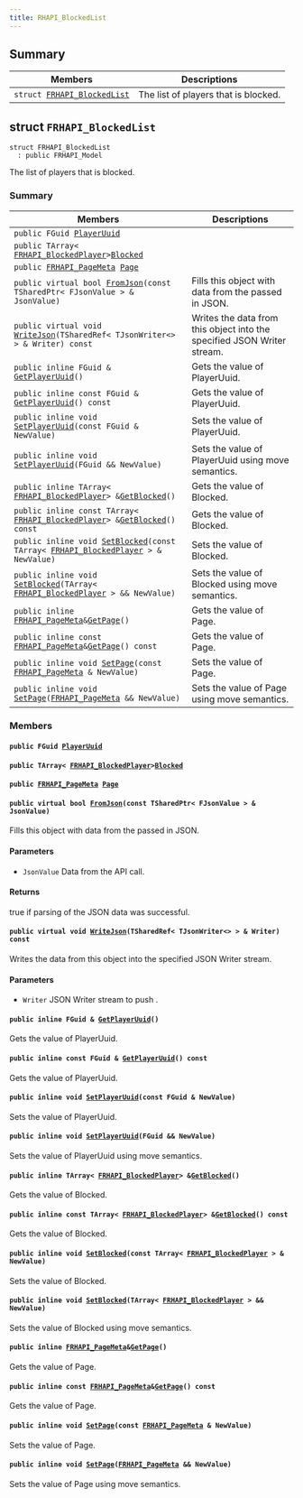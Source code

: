 ```yaml
---
title: RHAPI_BlockedList
---
```


## Summary

 Members                        | Descriptions                                
--------------------------------|---------------------------------------------
`struct `[`FRHAPI_BlockedList`](#structFRHAPI__BlockedList) | The list of players that is blocked.

## struct `FRHAPI_BlockedList` <a id="structFRHAPI__BlockedList"></a>

```
struct FRHAPI_BlockedList
  : public FRHAPI_Model
```

The list of players that is blocked.

### Summary

 Members                        | Descriptions                                
--------------------------------|---------------------------------------------
`public FGuid `[`PlayerUuid`](#structFRHAPI__BlockedList_1a81ca3ffaaa57933136d4e34c898eaf59) | 
`public TArray< `[`FRHAPI_BlockedPlayer`](RHAPI_BlockedPlayer.md#structFRHAPI__BlockedPlayer)` > `[`Blocked`](#structFRHAPI__BlockedList_1a9513852bd685b421e1d530d4c5fef82b) | 
`public `[`FRHAPI_PageMeta`](RHAPI_PageMeta.md#structFRHAPI__PageMeta)` `[`Page`](#structFRHAPI__BlockedList_1a8744288d16432ddc662e34b3390c569a) | 
`public virtual bool `[`FromJson`](#structFRHAPI__BlockedList_1a171178ab77c2a5d477bf0687a43ef1f5)`(const TSharedPtr< FJsonValue > & JsonValue)` | Fills this object with data from the passed in JSON.
`public virtual void `[`WriteJson`](#structFRHAPI__BlockedList_1abefa7c8b45261ad93e33e0a252f8d66e)`(TSharedRef< TJsonWriter<> > & Writer) const` | Writes the data from this object into the specified JSON Writer stream.
`public inline FGuid & `[`GetPlayerUuid`](#structFRHAPI__BlockedList_1a1252b81dbb54c0e525a7c094caeac3dd)`()` | Gets the value of PlayerUuid.
`public inline const FGuid & `[`GetPlayerUuid`](#structFRHAPI__BlockedList_1ae6bab65ea751dd7ac0efd72ba5521cdb)`() const` | Gets the value of PlayerUuid.
`public inline void `[`SetPlayerUuid`](#structFRHAPI__BlockedList_1a26d6054ecdf24c515ce7749f412a6140)`(const FGuid & NewValue)` | Sets the value of PlayerUuid.
`public inline void `[`SetPlayerUuid`](#structFRHAPI__BlockedList_1aa0ea19463fe4ba100d25d1661be0868a)`(FGuid && NewValue)` | Sets the value of PlayerUuid using move semantics.
`public inline TArray< `[`FRHAPI_BlockedPlayer`](RHAPI_BlockedPlayer.md#structFRHAPI__BlockedPlayer)` > & `[`GetBlocked`](#structFRHAPI__BlockedList_1adaa1b91bf57798e40ea1d2c33c6e4b09)`()` | Gets the value of Blocked.
`public inline const TArray< `[`FRHAPI_BlockedPlayer`](RHAPI_BlockedPlayer.md#structFRHAPI__BlockedPlayer)` > & `[`GetBlocked`](#structFRHAPI__BlockedList_1aa9f093ff2068331d5f2a507c2aa971dc)`() const` | Gets the value of Blocked.
`public inline void `[`SetBlocked`](#structFRHAPI__BlockedList_1afef205e20075490463940b9393c1dcec)`(const TArray< `[`FRHAPI_BlockedPlayer`](RHAPI_BlockedPlayer.md#structFRHAPI__BlockedPlayer)` > & NewValue)` | Sets the value of Blocked.
`public inline void `[`SetBlocked`](#structFRHAPI__BlockedList_1a93a0033990c27d6d15115041104038a3)`(TArray< `[`FRHAPI_BlockedPlayer`](RHAPI_BlockedPlayer.md#structFRHAPI__BlockedPlayer)` > && NewValue)` | Sets the value of Blocked using move semantics.
`public inline `[`FRHAPI_PageMeta`](RHAPI_PageMeta.md#structFRHAPI__PageMeta)` & `[`GetPage`](#structFRHAPI__BlockedList_1a5ec053f24175ec5b7328cddaa23a3418)`()` | Gets the value of Page.
`public inline const `[`FRHAPI_PageMeta`](RHAPI_PageMeta.md#structFRHAPI__PageMeta)` & `[`GetPage`](#structFRHAPI__BlockedList_1a6c8b7f5260b8f03dca6d896e6ed96da2)`() const` | Gets the value of Page.
`public inline void `[`SetPage`](#structFRHAPI__BlockedList_1a6fc7b54316eb87c4eb6bdb611ce8a61e)`(const `[`FRHAPI_PageMeta`](RHAPI_PageMeta.md#structFRHAPI__PageMeta)` & NewValue)` | Sets the value of Page.
`public inline void `[`SetPage`](#structFRHAPI__BlockedList_1a30fb051a344bb134e36fd43cdea5ed05)`(`[`FRHAPI_PageMeta`](RHAPI_PageMeta.md#structFRHAPI__PageMeta)` && NewValue)` | Sets the value of Page using move semantics.

### Members

#### `public FGuid `[`PlayerUuid`](#structFRHAPI__BlockedList_1a81ca3ffaaa57933136d4e34c898eaf59) <a id="structFRHAPI__BlockedList_1a81ca3ffaaa57933136d4e34c898eaf59"></a>

#### `public TArray< `[`FRHAPI_BlockedPlayer`](RHAPI_BlockedPlayer.md#structFRHAPI__BlockedPlayer)` > `[`Blocked`](#structFRHAPI__BlockedList_1a9513852bd685b421e1d530d4c5fef82b) <a id="structFRHAPI__BlockedList_1a9513852bd685b421e1d530d4c5fef82b"></a>

#### `public `[`FRHAPI_PageMeta`](RHAPI_PageMeta.md#structFRHAPI__PageMeta)` `[`Page`](#structFRHAPI__BlockedList_1a8744288d16432ddc662e34b3390c569a) <a id="structFRHAPI__BlockedList_1a8744288d16432ddc662e34b3390c569a"></a>

#### `public virtual bool `[`FromJson`](#structFRHAPI__BlockedList_1a171178ab77c2a5d477bf0687a43ef1f5)`(const TSharedPtr< FJsonValue > & JsonValue)` <a id="structFRHAPI__BlockedList_1a171178ab77c2a5d477bf0687a43ef1f5"></a>

Fills this object with data from the passed in JSON.

#### Parameters
* `JsonValue` Data from the API call.

#### Returns
true if parsing of the JSON data was successful.

#### `public virtual void `[`WriteJson`](#structFRHAPI__BlockedList_1abefa7c8b45261ad93e33e0a252f8d66e)`(TSharedRef< TJsonWriter<> > & Writer) const` <a id="structFRHAPI__BlockedList_1abefa7c8b45261ad93e33e0a252f8d66e"></a>

Writes the data from this object into the specified JSON Writer stream.

#### Parameters
* `Writer` JSON Writer stream to push .

#### `public inline FGuid & `[`GetPlayerUuid`](#structFRHAPI__BlockedList_1a1252b81dbb54c0e525a7c094caeac3dd)`()` <a id="structFRHAPI__BlockedList_1a1252b81dbb54c0e525a7c094caeac3dd"></a>

Gets the value of PlayerUuid.

#### `public inline const FGuid & `[`GetPlayerUuid`](#structFRHAPI__BlockedList_1ae6bab65ea751dd7ac0efd72ba5521cdb)`() const` <a id="structFRHAPI__BlockedList_1ae6bab65ea751dd7ac0efd72ba5521cdb"></a>

Gets the value of PlayerUuid.

#### `public inline void `[`SetPlayerUuid`](#structFRHAPI__BlockedList_1a26d6054ecdf24c515ce7749f412a6140)`(const FGuid & NewValue)` <a id="structFRHAPI__BlockedList_1a26d6054ecdf24c515ce7749f412a6140"></a>

Sets the value of PlayerUuid.

#### `public inline void `[`SetPlayerUuid`](#structFRHAPI__BlockedList_1aa0ea19463fe4ba100d25d1661be0868a)`(FGuid && NewValue)` <a id="structFRHAPI__BlockedList_1aa0ea19463fe4ba100d25d1661be0868a"></a>

Sets the value of PlayerUuid using move semantics.

#### `public inline TArray< `[`FRHAPI_BlockedPlayer`](RHAPI_BlockedPlayer.md#structFRHAPI__BlockedPlayer)` > & `[`GetBlocked`](#structFRHAPI__BlockedList_1adaa1b91bf57798e40ea1d2c33c6e4b09)`()` <a id="structFRHAPI__BlockedList_1adaa1b91bf57798e40ea1d2c33c6e4b09"></a>

Gets the value of Blocked.

#### `public inline const TArray< `[`FRHAPI_BlockedPlayer`](RHAPI_BlockedPlayer.md#structFRHAPI__BlockedPlayer)` > & `[`GetBlocked`](#structFRHAPI__BlockedList_1aa9f093ff2068331d5f2a507c2aa971dc)`() const` <a id="structFRHAPI__BlockedList_1aa9f093ff2068331d5f2a507c2aa971dc"></a>

Gets the value of Blocked.

#### `public inline void `[`SetBlocked`](#structFRHAPI__BlockedList_1afef205e20075490463940b9393c1dcec)`(const TArray< `[`FRHAPI_BlockedPlayer`](RHAPI_BlockedPlayer.md#structFRHAPI__BlockedPlayer)` > & NewValue)` <a id="structFRHAPI__BlockedList_1afef205e20075490463940b9393c1dcec"></a>

Sets the value of Blocked.

#### `public inline void `[`SetBlocked`](#structFRHAPI__BlockedList_1a93a0033990c27d6d15115041104038a3)`(TArray< `[`FRHAPI_BlockedPlayer`](RHAPI_BlockedPlayer.md#structFRHAPI__BlockedPlayer)` > && NewValue)` <a id="structFRHAPI__BlockedList_1a93a0033990c27d6d15115041104038a3"></a>

Sets the value of Blocked using move semantics.

#### `public inline `[`FRHAPI_PageMeta`](RHAPI_PageMeta.md#structFRHAPI__PageMeta)` & `[`GetPage`](#structFRHAPI__BlockedList_1a5ec053f24175ec5b7328cddaa23a3418)`()` <a id="structFRHAPI__BlockedList_1a5ec053f24175ec5b7328cddaa23a3418"></a>

Gets the value of Page.

#### `public inline const `[`FRHAPI_PageMeta`](RHAPI_PageMeta.md#structFRHAPI__PageMeta)` & `[`GetPage`](#structFRHAPI__BlockedList_1a6c8b7f5260b8f03dca6d896e6ed96da2)`() const` <a id="structFRHAPI__BlockedList_1a6c8b7f5260b8f03dca6d896e6ed96da2"></a>

Gets the value of Page.

#### `public inline void `[`SetPage`](#structFRHAPI__BlockedList_1a6fc7b54316eb87c4eb6bdb611ce8a61e)`(const `[`FRHAPI_PageMeta`](RHAPI_PageMeta.md#structFRHAPI__PageMeta)` & NewValue)` <a id="structFRHAPI__BlockedList_1a6fc7b54316eb87c4eb6bdb611ce8a61e"></a>

Sets the value of Page.

#### `public inline void `[`SetPage`](#structFRHAPI__BlockedList_1a30fb051a344bb134e36fd43cdea5ed05)`(`[`FRHAPI_PageMeta`](RHAPI_PageMeta.md#structFRHAPI__PageMeta)` && NewValue)` <a id="structFRHAPI__BlockedList_1a30fb051a344bb134e36fd43cdea5ed05"></a>

Sets the value of Page using move semantics.


